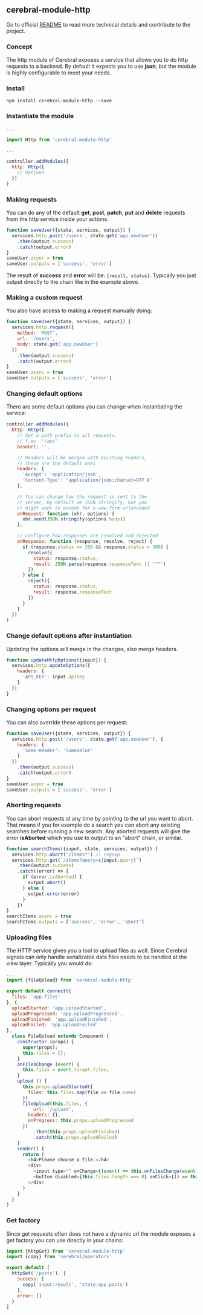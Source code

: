 ## cerebral-module-http

Go to official [README](https://github.com/cerebral/cerebral-module-http/blob/master/README.md) to read more technical details and contribute to the project.

### Concept
The http module of Cerebral exposes a service that allows you to do http requests to a backend. By default it expects you to use **json**, but the module is highly configurable to meet your needs.

### Install
`npm install cerebral-module-http --save`

### Instantiate the module
```javascript
...

import Http from 'cerebral-module-http'

...

controller.addModules({
  http: Http({
    // Options
  })
)
```

### Making requests
You can do any of the default **get**, **post**, **patch**, **put** and **delete** requests from the http service inside your actions.

```javascript
function saveUser({state, services, output}) {
  services.http.post('/users', state.get('app.newUser'))
    .then(output.success)
    .catch(output.error)
}
saveUser.async = true
saveUser.outputs = ['success', 'error']
```

The result of **success** and **error** will be: `{result, status}`. Typically you just output directly to the chain like in the example above.

### Making a custom request
You also have access to making a request manually doing:

```javascript
function saveUser({state, services, output}) {
  services.http.request({
    method: 'POST',
    url: '/users',
    body: state.get('app.newUser')
  })
    .then(output.success)
    .catch(output.error)
}
saveUser.async = true
saveUser.outputs = ['success', 'error']
```

### Changing default options
There are some default options you can change when instantiating the service:

```javascript
controller.addModules({
  http: Http({
    // Set a path prefix to all requests,
    // f.ex. "/api"
    baseUrl: '',

    // Headers will be merged with existing headers,
    // these are the default ones
    headers: {
      'Accept': 'application/json',
      'Content-Type': 'application/json;charset=UTF-8'
    },

    // You can change how the request is sent to the
    // server, by default we JSON stringify, but you
    // might want to encode for x-www-form-urlencoded
    onRequest: function (xhr, options) {
      xhr.send(JSON.stringify(options.body))
    },

    // Configure how responses are resolved and rejected
    onResponse: function (response, resolve, reject) {
      if (response.status >= 200 && response.status < 300) {
        resolve({
          status: response.status,
          result: JSON.parse(response.responseText || '""')
        })
      } else {
        reject({
          status: response.status,
          result: response.responseText
        })
      }
    }
  })
)
```

### Change default options after instantiation
Updating the options will merge in the changes, also merge headers.

```javascript
function updateHttpOptions({input}) {
  services.http.updateOptions({
    headers: {
      'API_KEY': input.apiKey
    }
  })
}
```

### Changing options per request
You can also override these options per request:

```javascript
function saveUser({state, services, output}) {
  services.http.post('/users', state.get('app.newUser'), {
    headers: {
      'Some-Header': 'SomeValue'
    }
  })
    .then(output.success)
    .catch(output.error)
}
saveUser.async = true
saveUser.outputs = ['success', 'error']
```

### Aborting requests
You can abort requests at any time by pointing to the url you want to abort. That means if you for example do a search you can abort any existing searches before running a new search. Any aborted requests will give the error **isAborted** which you use to output to an "abort" chain, or similar.

```javascript
function searchItems({input, state, services, output}) {
  services.http.abort('/items*') // regexp
  services.http.get(`/items?query=${input.query}`)
    .then(output.success)
    .catch((error) => {
      if (error.isAborted) {
        output.abort()
      } else {
        output.error(error)
      }
    })
}
searchItems.async = true
searchItems.outputs = ['success', 'error', 'abort']
```

### Uploading files
The HTTP service gives you a tool to upload files as well. Since Cerebral signals can only handle serializable data files needs to be handled at the view layer. Typically you would do:

```javascript
...
import {fileUpload} from 'cerebral-module-http'

export default connect({
  files: 'app.files'
}, {
  uploadStarted: 'app.uploadStarted',
  uploadProgressed: 'app.uploadProgressed',
  uploadFinished: 'app.uploadFinished',
  uploadFailed: 'app.uploadFailed'
},
  class FileUpload extends Component {
    constructor (props) {
      super(props);
      this.files = [];
    }
    onFilesChange (event) {
      this.files = event.target.files;
    }
    upload () {
      this.props.uploadStarted({
        files: this.files.map(file => file.name)
      })
      fileUpload(this.files, {
     	  url: '/upload',
        headers: {},
        onProgress: this.props.uploadProgressed
      })
          .then(this.props.uploadFinished)
          .catch(this.props.uploadFailed)
    }
    render() {
      return (
        <h4>Please choose a file.</h4>
        <div>
          <input type="" onChange={(event) => this.onFilesChange(event)}/><br/><br/>
          <button disabled={this.files.length === 0} onClick={() => this.upload()}>Upload</button>
        </div>
      )
    }
  }
)
```

### Get factory
Since get requests often does not have a dynamic url the module exposes a get factory you can use directly in your chains:

```javascript
import {httpGet} from 'cerebral-module-http'
import {copy} from 'cerebral/operators'

export default [
  httpGet('/posts'), {
    success: [
      copy('input:result', 'state:app.posts')
    ],
    error: []
  }
]
```
